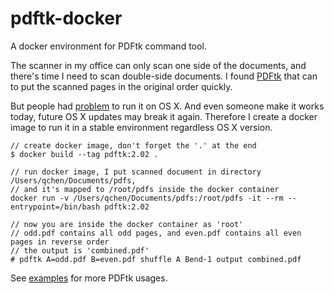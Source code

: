 # pdftk-docker

A docker environment for PDFtk command tool.

The scanner in my office can only scan one side of the documents, and there's time 
I need to scan double-side documents. I found [PDFtk](https://www.pdflabs.com/tools/pdftk-the-pdf-toolkit/)
that can to put the scanned pages in the original order quickly.

But people had [problem](https://stackoverflow.com/questions/39750883/pdftk-hanging-on-macos-sierra) to run
it on OS X. And even someone make it works today, future OS X updates may break it again.
Therefore I create a docker image to run it in a stable environment regardless OS X version.

```
// create docker image, don't forget the '.' at the end
$ docker build --tag pdftk:2.02 . 

// run docker image, I put scanned document in directory /Users/qchen/Documents/pdfs,
// and it's mapped to /root/pdfs inside the docker container
docker run -v /Users/qchen/Documents/pdfs:/root/pdfs -it --rm --entrypoint=/bin/bash pdftk:2.02

// now you are inside the docker container as 'root'
// odd.pdf contains all odd pages, and even.pdf contains all even pages in reverse order
// the output is 'combined.pdf'
# pdftk A=odd.pdf B=even.pdf shuffle A Bend-1 output combined.pdf 
```

See [examples](https://www.pdflabs.com/docs/pdftk-cli-examples/) for more PDFtk usages.
